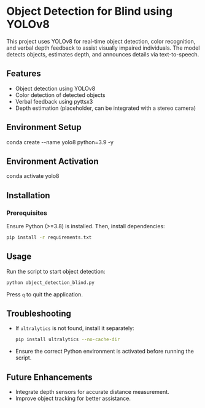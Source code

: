 # Object Detection for Blind using YOLOv8

This project uses YOLOv8 for real-time object detection, color recognition, and verbal depth feedback to assist visually impaired individuals. The model detects objects, estimates depth, and announces details via text-to-speech.

## Features
- Object detection using YOLOv8
- Color detection of detected objects
- Verbal feedback using pyttsx3
- Depth estimation (placeholder, can be integrated with a stereo camera)
  

## Environment Setup
conda create --name yolo8 python=3.9 -y

## Environment Activation
conda activate yolo8
## Installation
### Prerequisites
Ensure Python (>=3.8) is installed. Then, install dependencies:
```sh
pip install -r requirements.txt
```

## Usage
Run the script to start object detection:
```sh
python object_detection_blind.py
```
Press `q` to quit the application.

## Troubleshooting
- If `ultralytics` is not found, install it separately:
  ```sh
  pip install ultralytics --no-cache-dir
  ```
- Ensure the correct Python environment is activated before running the script.

## Future Enhancements
- Integrate depth sensors for accurate distance measurement.
- Improve object tracking for better assistance.

